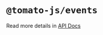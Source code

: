 # `@tomato-js/events`

Read more details in [API Docs](https://tomato-js.github.io/tomato/index.html)
